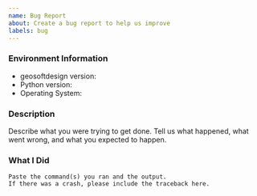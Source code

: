 ```yaml
---
name: Bug Report
about: Create a bug report to help us improve
labels: bug
---
```


<!-- Please search existing issues to avoid creating duplicates. -->

### Environment Information

-   geosoftdesign version:
-   Python version:
-   Operating System:

### Description

Describe what you were trying to get done.
Tell us what happened, what went wrong, and what you expected to happen.

### What I Did

```
Paste the command(s) you ran and the output.
If there was a crash, please include the traceback here.
```
